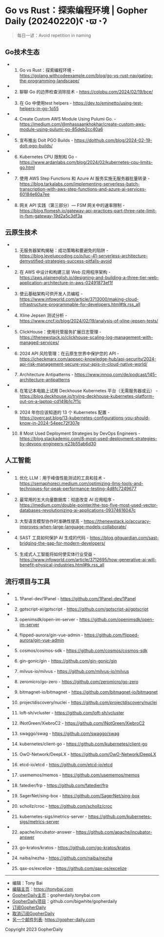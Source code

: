 # Go vs Rust：探索编程环境 | Gopher Daily (20240220)ʕ◔ϖ◔ʔ

>每日一谚：Avoid repetition in naming

## Go技术生态


- 1. Go vs Rust：探索编程环境 - https://golang.withcodeexample.com/blog/go-vs-rust-navigating-the-programming-landscape/

- 2. 聊聊 Go 的边界检查消除技术 - https://colobu.com/2024/02/19/bce/

- 3. 在 Go 中使用test helpers - https://dev.to/eminetto/using-test-helpers-in-go-1o55

- 4. Create Custom AWS Module Using Pulumi Go. - https://medium.com/@mhassaankhokhar/create-custom-aws-module-using-pulumi-go-85deb2cc40a6

- 5. 宣布推出 Dolt PGO Builds - https://dolthub.com/blog/2024-02-19-dolt-pgo-builds/

- 6. Kubernetes CPU 限制和 Go - https://www.ardanlabs.com/blog/2024/02/kubernetes-cpu-limits-go.html

- 7. 使用 AWS Step Functions 和 Azure AI 服务实施无服务器批量转录 - https://blog.tarkalabs.com/implementing-serverless-batch-transcription-with-aws-step-functions-and-azure-ai-services-60184e60a7ee

- 8. 网关 API 实践（第三部分）— FSM 网关中的速率限制 - https://blog.flomesh.io/gateway-api-practices-part-three-rate-limit-in-fsm-gateway-19d2a5c3df3a


## 云原生技术


- 1. 无服务器架构揭秘：成功策略和要避免的陷阱 - https://blog.levelupcoding.co/p/luc-41-serverless-architecture-demystified-strategies-success-pitfalls-avoid

- 2. 在 AWS 中设计和构建三层 Web 应用程序架构 - https://aws.plainenglish.io/designing-and-building-a-three-tier-web-application-architecture-in-aws-02491873ef1f

- 3. 使云基础架构可供开发人员编程 - https://www.infoworld.com/article/3713000/making-cloud-infrastructure-programmable-for-developers.html#tk.rss_all

- 4. Xline Jepsen 测试分析 - https://www.cncf.io/blog/2024/02/19/analysis-of-xline-jepsen-tests/

- 5. ClickHouse：使用托管服务扩展日志管理 - https://thenewstack.io/clickhouse-scaling-log-management-with-managed-services/

- 6. 2024 API 风险管理：在云原生世界中保护您的 API - https://checkmarx.com/appsec-knowledge-hub/api-security/2024-api-risk-management-secure-your-apis-in-cloud-native-world/

- 7. Architecture Antipatterns - https://www.innoq.com/de/podcast/145-architecture-antipatterns

- 8. 在笔记本电脑上试用 Deckhouse Kubernetes 平台（无需服务器或云） - https://blog.deckhouse.io/trying-deckhouse-kubernetes-platform-out-on-a-laptop-cd149b1c7f1c

- 9. 2024 年你应该知道的 13 个 Kubernetes 配置 - https://overcast.blog/13-kubernetes-configurations-you-should-know-in-2024-54eec72f307e

- 10. 8 Most Used Deployment Strategies by DevOps Engineers - https://blog.stackademic.com/8-most-used-deployment-strategies-by-devops-engineers-e23b55ab6d30


## 人工智能


- 1. 优化 LLM：用于峰值性能测试的工具和技术 - https://semaphoreci.medium.com/optimizing-llms-tools-and-techniques-for-peak-performance-testing-4d8fc7249677

- 2. 最常用的五大向量数据库：彻底改变 AI 应用程序 - https://medium.com/double-pointer/the-top-five-most-used-vector-databases-revolutionizing-ai-applications-09374616047c

- 3. 大型语言模型协作时准确性提高 - https://thenewstack.io/accuracy-improves-when-large-language-models-collaborate/

- 4. SAST 工具如何保护 AI 生成的代码 - https://blog.gitguardian.com/sast-bridging-the-gap-for-modern-developers/

- 5. 生成式人工智能将如何使实体行业受益 - https://www.infoworld.com/article/3712695/how-generative-ai-will-benefit-physical-industries.html#tk.rss_all


## 流行项目与工具


- 1. 1Panel-dev/1Panel - https://github.com/1Panel-dev/1Panel

- 2. gptscript-ai/gptscript - https://github.com/gptscript-ai/gptscript

- 3. openimsdk/open-im-server - https://github.com/openimsdk/open-im-server

- 4. flipped-aurora/gin-vue-admin - https://github.com/flipped-aurora/gin-vue-admin

- 5. cosmos/cosmos-sdk - https://github.com/cosmos/cosmos-sdk

- 6. gin-gonic/gin - https://github.com/gin-gonic/gin

- 7. milvus-io/milvus - https://github.com/milvus-io/milvus

- 8. zeromicro/go-zero - https://github.com/zeromicro/go-zero

- 9. bitmagnet-io/bitmagnet - https://github.com/bitmagnet-io/bitmagnet

- 10. projectdiscovery/nuclei - https://github.com/projectdiscovery/nuclei

- 11. loft-sh/vcluster - https://github.com/loft-sh/vcluster

- 12. INotGreen/XiebroC2 - https://github.com/INotGreen/XiebroC2

- 13. swaggo/swag - https://github.com/swaggo/swag

- 14. kubernetes/client-go - https://github.com/kubernetes/client-go

- 15. OwO-Network/DeepLX - https://github.com/OwO-Network/DeepLX

- 16. etcd-io/etcd - https://github.com/etcd-io/etcd

- 17. usememos/memos - https://github.com/usememos/memos

- 18. fatedier/frp - https://github.com/fatedier/frp

- 19. SagerNet/sing-box - https://github.com/SagerNet/sing-box

- 20. schollz/croc - https://github.com/schollz/croc

- 21. kubernetes-sigs/metrics-server - https://github.com/kubernetes-sigs/metrics-server

- 22. apache/incubator-answer - https://github.com/apache/incubator-answer

- 23. go-kratos/kratos - https://github.com/go-kratos/kratos

- 24. naiba/nezha - https://github.com/naiba/nezha

- 25. qax-os/excelize - https://github.com/qax-os/excelize


----

- 编辑：Tony Bai
- [编辑主页](https://tonybai.com)：https://tonybai.com
- [GopherDaily主页](https://gopherdaily.tonybai.com)：gopherdaily.tonybai.com
- [GopherDaily项目](https://github.com/bigwhite/gopherdaily)：github.com/bigwhite/gopherdaily
- [订阅GopherDaily](https://gopherdaily.tonybai.com/subscribe)
- [取消订阅GopherDaily](https://gopherdaily.tonybai.com/unsubscribe)
- [另一个邮件列表](https://gopher-daily.com): https://gopher-daily.com

Copyright 2023 GopherDaily
